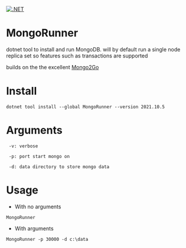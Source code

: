 [![.NET](https://github.com/gottscj/MongoRunner/actions/workflows/Build.yml/badge.svg)](https://github.com/gottscj/MongoRunner/actions/workflows/Build.yml)

# MongoRunner
dotnet tool to install and run MongoDB. will by default run a single node replica set so features such as transactions are supported

builds on the the excellent [Mongo2Go](https://github.com/Mongo2Go/Mongo2Go)

# Install

```
dotnet tool install --global MongoRunner --version 2021.10.5
```
# Arguments
```
 -v: verbose
 
 -p: port start mongo on
 
 -d: data directory to store mongo data
```
# Usage

- With no arguments
```
MongoRunner
```

- With arguments
```
MongoRunner -p 30000 -d c:\data
```




